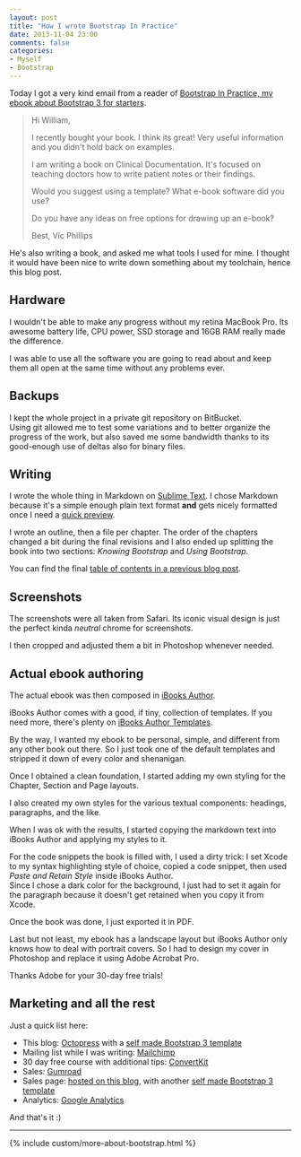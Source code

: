 ```yaml
---
layout: post
title: "How I wrote Bootstrap In Practice"
date: 2013-11-04 23:00
comments: false
categories:
- Myself
- Bootstrap
---
```


Today I got a very kind email from a reader of [Bootstrap In Practice, my ebook about Bootstrap 3 for starters](/bootstrap-in-practice).

> Hi William, 
>
> I recently bought your book. I think its great! Very useful information 
and you didn't hold back on examples.
>
> I am writing a book on Clinical Documentation. It's focused on teaching doctors
how to write patient notes or their findings. 
>
> Would you suggest using a template?
> What e-book software did you use? 
>
> Do you have any ideas on free options for drawing up an e-book?
>
> Best,
> Vic Phillips 

He's also writing a book, and asked me what tools I used for mine. I thought it would have been nice to write down something about my toolchain, hence this blog post.

## Hardware

I wouldn't be able to make any progress without my retina MacBook Pro. Its awesome battery life, CPU power, SSD storage and 16GB RAM really made the difference.

I was able to use all the software you are going to read about and keep them all open at the same time without any problems ever.

## Backups

I kept the whole project in a private git repository on BitBucket.  
Using git allowed me to test some variations and to better organize the progress of the work, but also saved me some bandwidth thanks to its good-enough use of deltas also for binary files.

## Writing

I wrote the whole thing in Markdown on [Sublime Text](http://www.sublimetext.com/). I chose Markdown because it's a simple enough plain text format **and** gets nicely formatted once I need a [quick preview](https://github.com/revolunet/sublimetext-markdown-preview).

I wrote an outline, then a file per chapter. The order of the chapters changed a bit during the final revisions and I also ended up splitting the book into two sections: *Knowing Bootstrap* and *Using Bootstrap*.

You can find the final [table of contents in a previous blog post](/blog/2013/09/06/bootstrap-in-practice-tomorrow/).

## Screenshots

The screenshots were all taken from Safari. Its iconic visual design is just the perfect kinda *neutral* chrome for screenshots.

I then cropped and adjusted them a bit in Photoshop whenever needed.

## Actual ebook authoring

The actual ebook was then composed in [iBooks Author](http://www.apple.com/ibooks-author/).

iBooks Author comes with a good, if tiny, collection of templates. If you need more, there's plenty on [iBooks Author Templates](http://www.ibooksauthortemplates.com/).

By the way, I wanted my ebook to be personal, simple, and different from any other book out there. So I just took one of the default templates and stripped it down of every color and shenanigan.

Once I obtained a clean foundation, I started adding my own styling for the Chapter, Section and Page layouts.

I also created my own styles for the various textual components: headings, paragraphs, and the like.

When I was ok with the results, I started copying the markdown text into iBooks Author and applying my styles to it.

For the code snippets the book is filled with, I used a dirty trick: I set Xcode to my syntax highlighting style of choice, copied a code snippet, then used *Paste and Retain Style* inside iBooks Author.  
Since I chose a dark color for the background, I just had to set it again for the paragraph because it doesn't get retained when you copy it from Xcode.

Once the book was done, I just exported it in PDF.

Last but not least, my ebook has a landscape layout but iBooks Author only knows how to deal with portrait covers. So I had to design my cover in Photoshop and replace it using Adobe Acrobat Pro.

Thanks Adobe for your 30-day free trials!

## Marketing and all the rest

Just a quick list here:

 * This blog: [Octopress](http://octopress.org/) with a [self made Bootstrap 3 template](/blog/2013/08/11/bootstrap-in-practice-blogception/)
 * Mailing list while I was writing: [Mailchimp](http://mailchimp.com/)
 * 30 day free course with additional tips: [ConvertKit](https://convertkit.com/)
 * Sales: [Gumroad](https://gumroad.com/)
 * Sales page: [hosted on this blog](/bootstrap-in-practice), with another [self made Bootstrap 3 template](http://wrapbootstrap.com/preview/WB07284K4)
 * Analytics: [Google Analytics](http://www.google.com/analytics/)

 And that's it :)

<hr />

{% include custom/more-about-bootstrap.html %}
